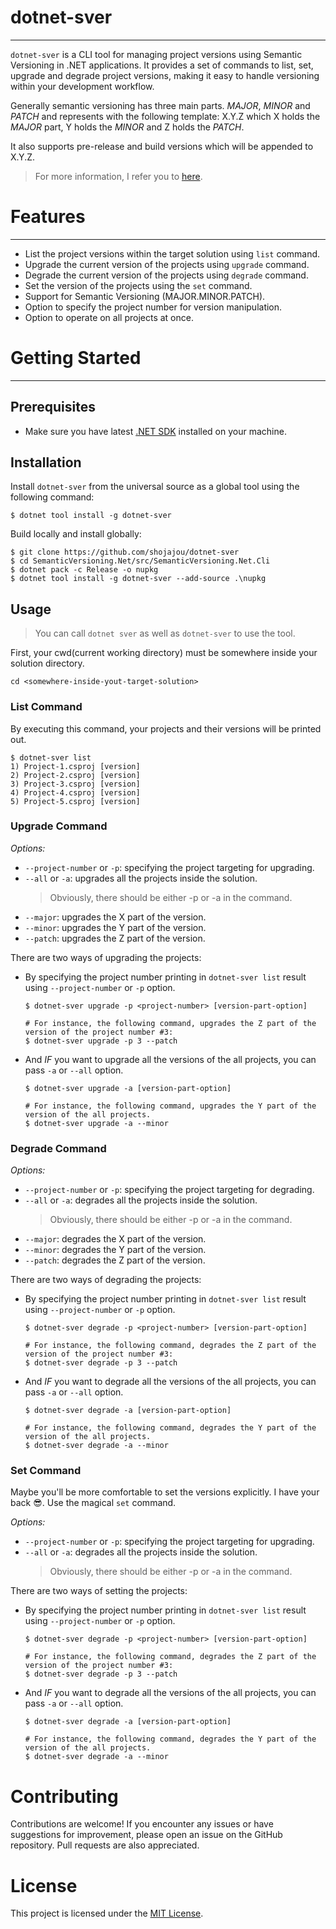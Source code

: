 # dotnet-sver
***
`dotnet-sver` is a CLI tool for managing project versions using Semantic Versioning in .NET applications. It provides a set of commands to list, set, upgrade and degrade project versions, making it easy to handle versioning within your development workflow.

Generally semantic versioning has three main parts. *MAJOR*, *MINOR* and *PATCH* and represents with the following template: X.Y.Z which X holds the *MAJOR* part, Y holds the *MINOR* and Z holds the *PATCH*.

It also supports pre-release and build versions which will be appended to X.Y.Z. 

> For more information, I refer you to [here](https://semver.org/).

# Features
***
- List the project versions within the target solution using `list` command.
- Upgrade the current version of the projects using `upgrade` command.
- Degrade the current version of the projects using `degrade` command.
- Set the version of the projects using the `set` command.
- Support for Semantic Versioning (MAJOR.MINOR.PATCH).
- Option to specify the project number for version manipulation.
- Option to operate on all projects at once.

# Getting Started
***
## Prerequisites
- Make sure you have latest [.NET SDK](https://dotnet.microsoft.com/en-us/download) installed on your machine.

## Installation
Install `dotnet-sver` from the universal source as a global tool using the following command:
```shell
$ dotnet tool install -g dotnet-sver
```

Build locally and install globally:
```shell
$ git clone https://github.com/shojajou/dotnet-sver
$ cd SemanticVersioning.Net/src/SemanticVersioning.Net.Cli
$ dotnet pack -c Release -o nupkg
$ dotnet tool install -g dotnet-sver --add-source .\nupkg
```

## Usage
> You can call `dotnet sver` as well as `dotnet-sver` to use the tool.

First, your cwd(current working directory) must be somewhere inside your solution directory.
```shell
cd <somewhere-inside-yout-target-solution>
```

### List Command

By executing this command, your projects and their versions will be printed out.

```shell
$ dotnet-sver list
1) Project-1.csproj [version]
2) Project-2.csproj [version]
3) Project-3.csproj [version]
4) Project-4.csproj [version]
5) Project-5.csproj [version]
```
  
### Upgrade Command
 
*Options:*

- `--project-number` or `-p`: specifying the project targeting for upgrading.
- `--all` or `-a`: upgrades all the projects inside the solution.
  > Obviously, there should be either -p or -a in the command.
- `--major`: upgrades the X part of the version.
- `--minor`: upgrades the Y part of the version.
- `--patch`: upgrades the Z part of the version.

There are two ways of upgrading the projects: 
- By specifying the project number printing in `dotnet-sver list` result using `--project-number` or `-p` option.
  ```shell
  $ dotnet-sver upgrade -p <project-number> [version-part-option]
  
  # For instance, the following command, upgrades the Z part of the version of the project number #3:
  $ dotnet-sver upgrade -p 3 --patch 
  ```
- And *IF* you want to upgrade all the versions of the all projects, you can pass `-a` or `--all` option.
  ```shell
  $ dotnet-sver upgrade -a [version-part-option]
  
  # For instance, the following command, upgrades the Y part of the version of the all projects.
  $ dotnet-sver upgrade -a --minor 
  ```
  
### Degrade Command
 
*Options:*

- `--project-number` or `-p`: specifying the project targeting for degrading.
- `--all` or `-a`: degrades all the projects inside the solution.
  > Obviously, there should be either -p or -a in the command.
- `--major`: degrades the X part of the version.
- `--minor`: degrades the Y part of the version.
- `--patch`: degrades the Z part of the version.

There are two ways of degrading the projects: 
- By specifying the project number printing in `dotnet-sver list` result using `--project-number` or `-p` option.
  ```shell
  $ dotnet-sver degrade -p <project-number> [version-part-option]
  
  # For instance, the following command, degrades the Z part of the version of the project number #3:
  $ dotnet-sver degrade -p 3 --patch 
  ```
- And *IF* you want to degrade all the versions of the all projects, you can pass `-a` or `--all` option.
  ```shell
  $ dotnet-sver degrade -a [version-part-option]
  
  # For instance, the following command, degrades the Y part of the version of the all projects.
  $ dotnet-sver degrade -a --minor 
  ```
  
### Set Command
Maybe you'll be more comfortable to set the versions explicitly. I have your back 😎. Use the magical `set` command.
 
*Options:*

- `--project-number` or `-p`: specifying the project targeting for upgrading.
- `--all` or `-a`: degrades all the projects inside the solution.
  > Obviously, there should be either -p or -a in the command.

There are two ways of setting the projects: 
- By specifying the project number printing in `dotnet-sver list` result using `--project-number` or `-p` option.
  ```shell
  $ dotnet-sver degrade -p <project-number> [version-part-option]
  
  # For instance, the following command, degrades the Z part of the version of the project number #3:
  $ dotnet-sver degrade -p 3 --patch 
  ```
- And *IF* you want to degrade all the versions of the all projects, you can pass `-a` or `--all` option.
  ```shell
  $ dotnet-sver degrade -a [version-part-option]
  
  # For instance, the following command, degrades the Y part of the version of the all projects.
  $ dotnet-sver degrade -a --minor 
  ```

# Contributing
Contributions are welcome! If you encounter any issues or have suggestions for improvement, please open an issue on the GitHub repository. Pull requests are also appreciated.

# License
This project is licensed under the [MIT License](https://opensource.org/license/mit/).